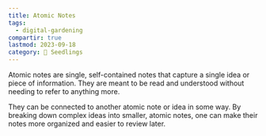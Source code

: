 ```yaml
---
title: Atomic Notes
tags:
  - digital-gardening
compartir: true
lastmod: 2023-09-18
category: 🌱 Seedlings
---
```


Atomic notes are single, self-contained notes that capture a single idea or piece of information. They are meant to be read and understood without needing to refer to anything more.

They can be connected to another atomic note or idea in some way. By breaking down complex ideas into smaller, atomic notes, one can make their notes more organized and easier to review later.
